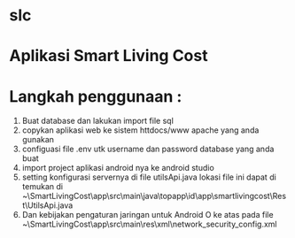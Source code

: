 # slc
# Aplikasi Smart Living Cost
# Langkah penggunaan : 
1. Buat database dan lakukan import file sql
2. copykan aplikasi web ke sistem httdocs/www apache yang anda gunakan
3. configuasi file .env utk username dan password database yang anda buat
4. import project aplikasi android nya ke android studio
5. setting konfigurasi servernya di file utilsApi.java lokasi file ini dapat di temukan di ~\SmartLivingCost\app\src\main\java\topapp\id\app\smartlivingcost\Rest\UtilsApi.java
6. Dan kebijakan pengaturan jaringan untuk Android O ke atas pada file ~\SmartLivingCost\app\src\main\res\xml\network_security_config.xml

